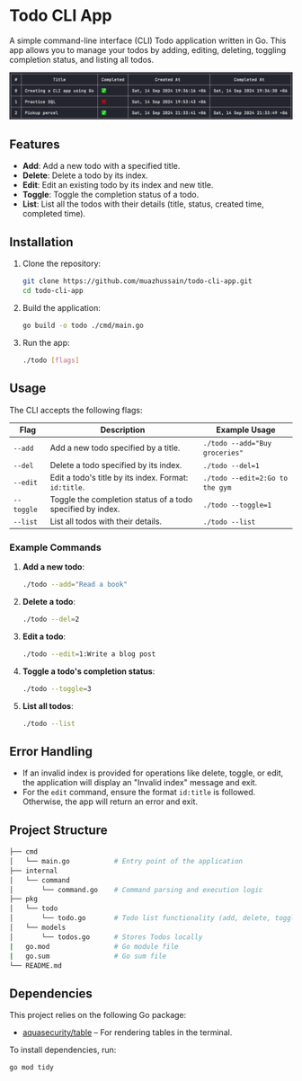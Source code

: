 # Todo CLI App

A simple command-line interface (CLI) Todo application written in Go. This app allows you to manage your todos by adding, editing, deleting, toggling completion status, and listing all todos.

![Todo List Output](images/todo-app-preview.png)

## Features

- **Add**: Add a new todo with a specified title.
- **Delete**: Delete a todo by its index.
- **Edit**: Edit an existing todo by its index and new title.
- **Toggle**: Toggle the completion status of a todo.
- **List**: List all the todos with their details (title, status, created time, completed time).

## Installation

1. Clone the repository:

   ```bash
   git clone https://github.com/muazhussain/todo-cli-app.git
   cd todo-cli-app
   ```

2. Build the application:

   ```bash
   go build -o todo ./cmd/main.go
   ```

3. Run the app:

   ```bash
   ./todo [flags]
   ```

## Usage

The CLI accepts the following flags:

| Flag           | Description                                                   | Example Usage                               |
| -------------- | ------------------------------------------------------------- | ------------------------------------------- |
| `--add`        | Add a new todo specified by a title.                          | `./todo --add="Buy groceries"`              |
| `--del`        | Delete a todo specified by its index.                         | `./todo --del=1`                            |
| `--edit`       | Edit a todo's title by its index. Format: `id:title`.         | `./todo --edit=2:Go to the gym`             |
| `--toggle`     | Toggle the completion status of a todo specified by index.    | `./todo --toggle=1`                         |
| `--list`       | List all todos with their details.                            | `./todo --list`                             |

### Example Commands

1. **Add a new todo**:

   ```bash
   ./todo --add="Read a book"
   ```

2. **Delete a todo**:

   ```bash
   ./todo --del=2
   ```

3. **Edit a todo**:

   ```bash
   ./todo --edit=1:Write a blog post
   ```

4. **Toggle a todo's completion status**:

   ```bash
   ./todo --toggle=3
   ```

5. **List all todos**:

   ```bash
   ./todo --list
   ```

## Error Handling

- If an invalid index is provided for operations like delete, toggle, or edit, the application will display an "Invalid index" message and exit.
- For the `edit` command, ensure the format `id:title` is followed. Otherwise, the app will return an error and exit.

## Project Structure

```bash
├── cmd
│   └── main.go           # Entry point of the application
├── internal
│   └── command
│       └── command.go    # Command parsing and execution logic
├── pkg
│   └── todo
│       └── todo.go       # Todo list functionality (add, delete, toggle, edit, etc.)
│   └── models
│       └── todos.go      # Stores Todos locally
|   go.mod                # Go module file
|   go.sum                # Go sum file
└── README.md 
```

## Dependencies

This project relies on the following Go package:

- [aquasecurity/table](https://github.com/aquasecurity/table) – For rendering tables in the terminal.

To install dependencies, run:

```bash
go mod tidy
```